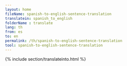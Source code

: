 ```yaml
---
layout: home
fileName: spanish-to-english-sentence-translation
translatein: spanish_to_english
folderName : translate
lang: th
from: es
to: en
permalink: /th/spanish-to-english-sentence-translation
tool: spanish-to-english-sentence-translation
---
```

{% include section/translateinto.html %}